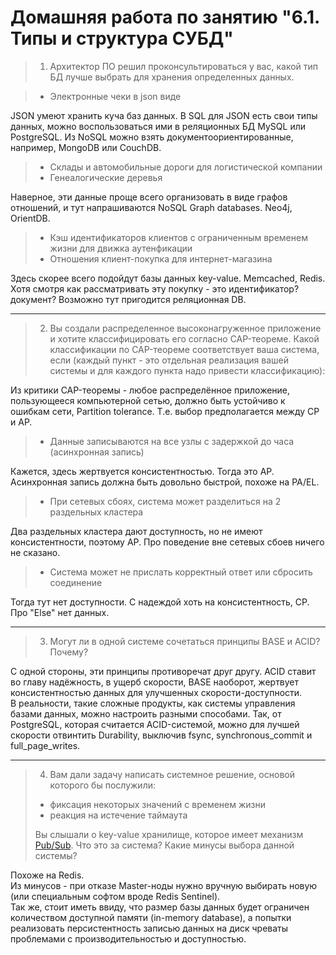 # Домашняя работа по занятию "6.1. Типы и структура СУБД"

> 1. Архитектор ПО решил проконсультироваться у вас, какой тип БД 
лучше выбрать для хранения определенных данных.

> - Электронные чеки в json виде

JSON умеют хранить куча баз данных. В SQL для JSON есть свои типы данных, можно воспользоваться ими в реляционных БД MySQL или PostgreSQL. 
Из NoSQL можно взять документоориентированные, например, MongoDB или CouchDB.

> - Склады и автомобильные дороги для логистической компании
> - Генеалогические деревья

Наверное, эти данные проще всего организовать в виде графов отношений, и тут напрашиваются NoSQL Graph databases. Neo4j, OrientDB.

> - Кэш идентификаторов клиентов с ограниченным временем жизни для движка аутенфикации
> - Отношения клиент-покупка для интернет-магазина

Здесь скорее всего подойдут базы данных key-value. Memcached, Redis. 
Хотя смотря как рассматривать эту покупку - это идентификатор? документ? Возможно тут пригодится реляционная DB.

---

> 2. Вы создали распределенное высоконагруженное приложение и хотите классифицировать его согласно 
CAP-теореме. Какой классификации по CAP-теореме соответствует ваша система, если 
(каждый пункт - это отдельная реализация вашей системы и для каждого пункта надо привести классификацию):

Из критики CAP-теоремы - любое распределённое приложение, пользующееся компьютерной сетью, должно быть устойчиво к ошибкам 
сети, Partition tolerance. Т.е. выбор предполагается между CP и AP. 

> - Данные записываются на все узлы с задержкой до часа (асинхронная запись)

Кажется, здесь жертвуется консистентностью. Тогда это AP. Асинхронная запись должна быть довольно быстрой, похоже на PA/EL.

> - При сетевых сбоях, система может разделиться на 2 раздельных кластера
  
Два раздельных кластера дают доступность, но не имеют консистентности, поэтому AP. Про поведение вне сетевых сбоев ничего не сказано.

> - Система может не прислать корректный ответ или сбросить соединение

Тогда тут нет доступности. С надеждой хоть на консистентность, CP. Про "Else" нет данных.

---
> 3. Могут ли в одной системе сочетаться принципы BASE и ACID? Почему?

С одной стороны, эти принципы противоречат друг другу. ACID ставит во главу надёжность, в ущерб скорости, BASE наоборот, 
жертвует консистентностью данных для улучшенных скорости-доступности.   
В реальности, такие сложные продукты, как системы управления базами данных, можно настроить разными способами. Так, 
от PostgreSQL, которая считается ACID-системой, можно для лучшей скорости отвинтить Durability, 
выключив fsync, synchronous_commit и full_page_writes.

---
> 4. Вам дали задачу написать системное решение, основой которого бы послужили:
> - фиксация некоторых значений с временем жизни
> - реакция на истечение таймаута  
>
> Вы слышали о key-value хранилище, которое имеет механизм [Pub/Sub](https://habr.com/ru/post/278237/). 
Что это за система? Какие минусы выбора данной системы?

Похоже на Redis.  
Из минусов - при отказе Master-ноды нужно вручную выбирать новую (или специальным софтом вроде Redis Sentinel).  
Так же, стоит иметь ввиду, что размер базы данных будет ограничен количеством доступной памяти (in-memory database), 
а попытки реализовать персистентность записью данных на диск чреваты проблемами с производительностью и доступностью.